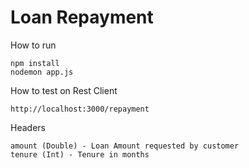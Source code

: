 # Loan Repayment

How to run
```
npm install
nodemon app.js
```

How to test on Rest Client
```
http://localhost:3000/repayment
```

Headers
```
amount (Double) - Loan Amount requested by customer
tenure (Int) - Tenure in months
```
